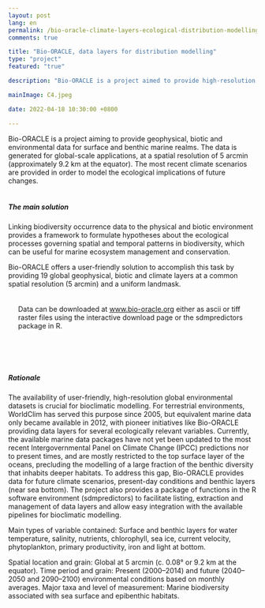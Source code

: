 ```yaml
---
layout: post
lang: en
permalink: /bio-oracle-climate-layers-ecological-distribution-modelling/
comments: true

title: "Bio-ORACLE, data layers for distribution modelling"
type: "project"
featured: "true"

description: "Bio-ORACLE is a project aimed to provide high-resolution geophysical, biotic and environmental data for distribution modelling."

mainImage: C4.jpeg

date: 2022-04-18 10:30:00 +0800

---
```


Bio-ORACLE is a project aiming to provide geophysical, biotic and environmental data for surface and benthic marine realms. The data is generated for global-scale applications, at a spatial resolution of 5 arcmin (approximately 9.2 km at the equator). The most recent climate scenarios are provided in order to model the ecological implications of future changes.
<br><br>
<h5>The main solution</h5>

Linking biodiversity occurrence data to the physical and biotic environment provides a framework to formulate hypotheses about the ecological processes governing spatial and temporal patterns in biodiversity, which can be useful for marine ecosystem management and conservation.

Bio-ORACLE offers a user-friendly solution to accomplish this task by providing 19 global geophysical, biotic and climate layers at a common spatial resolution (5 arcmin) and a uniform landmask.

<div style="padding: 20px" class="border-radius-05 bg-gray font-family-secondary font-small text-dark">
Data can be downloaded at <a target="_black" href="https://www.bio-oracle.org">www.bio-oracle.org</a> either as ascii or tiff raster files using the interactive download page or the sdmpredictors package in R.
</div>

<br><br>

<h5>Rationale</h5>

The availability of user-friendly, high-resolution global environmental datasets is crucial for bioclimatic modelling. For terrestrial environments, WorldClim has served this purpose since 2005, but equivalent marine data only became available in 2012, with pioneer initiatives like Bio-ORACLE providing data layers for several ecologically relevant variables. Currently, the available marine data packages have not yet been updated to the most recent Intergovernmental Panel on Climate Change (IPCC) predictions nor to present times, and are mostly restricted to the top surface layer of the oceans, precluding the modelling of a large fraction of the benthic diversity that inhabits deeper habitats. To address this gap, Bio-ORACLE provides data for future climate scenarios, present-day conditions and benthic layers (near sea bottom). The project also provides a package of functions in the R software environment (sdmpredictors) to facilitate listing, extraction and management of data layers and allow easy integration with the available pipelines for bioclimatic modelling.

Main types of variable contained: Surface and benthic layers for water temperature, salinity, nutrients, chlorophyll, sea ice, current velocity, phytoplankton, primary productivity, iron and light at bottom.

Spatial location and grain: Global at 5 arcmin (c. 0.08° or 9.2 km at the equator). Time period and grain: Present (2000–2014) and future (2040–2050 and 2090–2100) environmental conditions based on monthly averages. Major taxa and level of measurement: Marine biodiversity associated with sea surface and epibenthic habitats.
